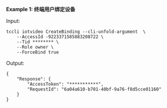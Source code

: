 **Example 1: 终端用户绑定设备**



Input: 

```
tccli iotvideo CreateBinding --cli-unfold-argument  \
    --AccessId -9223371585883208722 \
    --Tid ******** \
    --Role owner \
    --ForceBind true
```

Output: 
```
{
    "Response": {
        "AccessToken": "***********",
        "RequestId": "6a04a610-b701-40bf-9a76-f8d5cce01160"
    }
}
```

